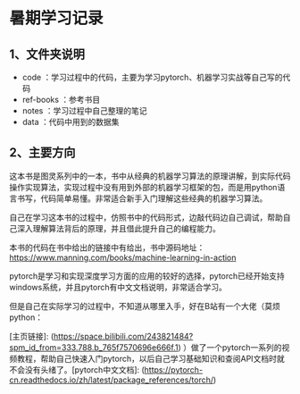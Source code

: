 # 暑期学习记录

## 1、文件夹说明

- code	         ：学习过程中的代码，主要为学习pytorch、机器学习实战等自己写的代码
- ref-books        ：参考书目
- notes               ：学习过程中自己整理的笔记
- data                 ：代码中用到的数据集

## 2、主要方向

[1.《机器学习实战》书籍]: (https://book.douban.com/subject/24703171/)

这本书是图灵系列中的一本，书中从经典的机器学习算法的原理讲解，到实际代码操作实现算法，实现过程中没有用到外部的机器学习框架的包，而是用python语言书写，代码简单易懂。非常适合新手入门理解这些经典的机器学习算法。

自己在学习这本书的过程中，仿照书中的代码形式，边敲代码边自己调试，帮助自己深入理解算法背后的原理，并且借此提升自己的编程能力。

本书的代码在书中给出的链接中有给出，书中源码地址：<https://www.manning.com/books/machine-learning-in-action>





[2.pytorch学习]: (https://www.bilibili.com/video/av15997678)

pytorch是学习和实现深度学习方面的应用的较好的选择，pytorch已经开始支持windows系统，并且pytorch有中文文档说明，非常适合学习。

但是自己在实际学习的过程中，不知道从哪里入手，好在B站有一个大佬（莫烦python：

[主页链接]: (https://space.bilibili.com/243821484?spm_id_from=333.788.b_765f7570696e666f.1) ）做了一个pytorch一系列的视频教程，帮助自己快速入门pytorch，以后自己学习基础知识和查阅API文档时就不会没有头绪了。[pytorch中文文档]: (https://pytorch-cn.readthedocs.io/zh/latest/package_references/torch/)

​	